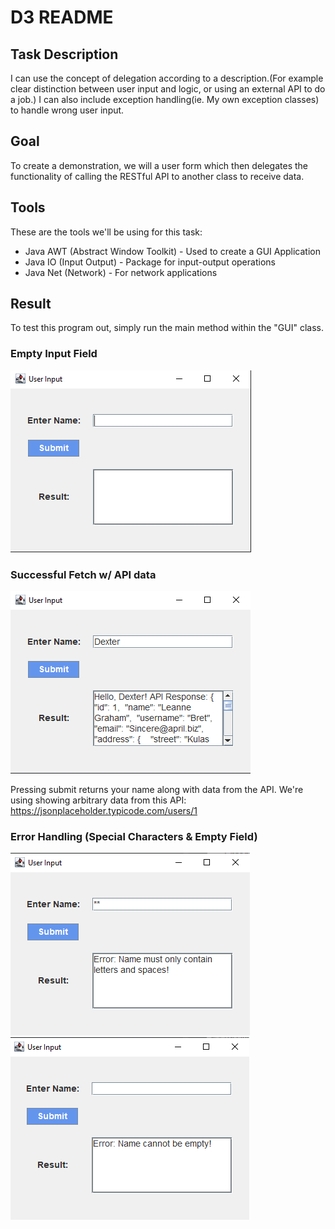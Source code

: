 # D3 README

## Task Description
I can use the concept of delegation according to a description.(For example clear distinction between user input and logic, or using an external API to do a job.) I can also include exception handling(ie. My own exception classes) to handle wrong user input.

## Goal
To create a demonstration, we will a user form which then delegates the functionality of calling the RESTful API to another class to receive data.

## Tools

These are the tools we'll be using for this task:

- Java AWT (Abstract Window Toolkit) - Used to create a GUI Application
- Java IO (Input Output) - Package for input-output operations
- Java Net (Network) - For network applications

## Result
To test this program out, simply run the main method within the "GUI" class.

### Empty Input Field
![img.png](img.png)

### Successful Fetch w/ API data
![img_1.png](img_1.png)

Pressing submit returns your name along with data from the API. We're using showing arbitrary data from this API: https://jsonplaceholder.typicode.com/users/1

### Error Handling (Special Characters & Empty Field)
![img_2.png](img_2.png)
![img_3.png](img_3.png)

